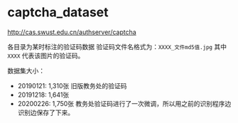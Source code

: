 # captcha_dataset

<http://cas.swust.edu.cn/authserver/captcha>

各目录为某时标注的验证码数据
验证码文件名格式为：`XXXX_文件md5值.jpg`
其中 `XXXX` 代表该图片的验证码。

数据集大小：

- 20190121: 1,310张
  旧版教务处的验证码
- 20191218: 1,641张
- 20200226: 1,750张
  教务处验证码进行了一次微调，所以用之前的识别程序边识别边保存了下来。
